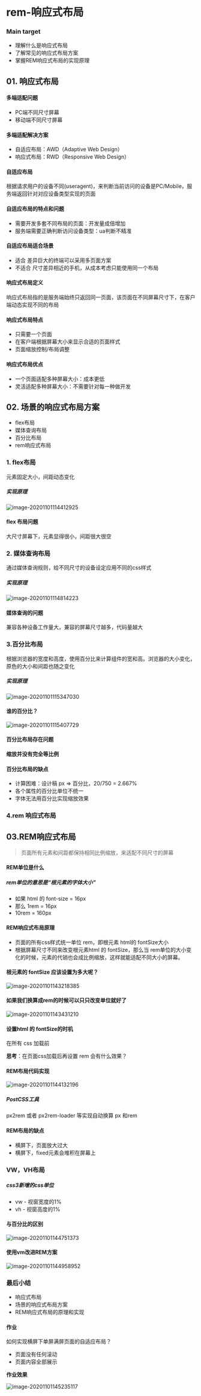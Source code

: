 # rem-响应式布局



### Main target

+ 理解什么是响应式布局
+ 了解常见的响应式布局方案
+ 掌握REM响应式布局的实现原理



## 01. 响应式布局

#### 多端适配问题

+ PC端不同尺寸屏幕
+ 移动端不同尺寸屏幕



#### 多端适配解决方案

+ 自适应布局：AWD（Adaptive Web Design）
+ 响应式布局：RWD（Responsive Web Design）



#### 自适应布局

根据请求用户的设备不同(useragent)，来判断当前访问的设备是PC/Mobile，服务端返回针对对应设备类型实现的页面



#### 自适应布局的特点和问题

+ 需要开发多套不同布局的页面：开发量成倍增加
+ 服务端需要正确判断访问设备类型：ua判断不精准



#### 自适应布局适合场景

+ 适合    差异巨大的终端可以采用多页面方案
+ 不适合    尺寸差异相近的手机，从成本考虑只能使用同一个布局



#### 响应式布局定义

响应式布局指的是服务端始终只返回同一页面，该页面在不同屏幕尺寸下，在客户端动态实现不同的布局



#### 响应式布局特点

+ 只需要一个页面
+ 在客户端根据屏幕大小来显示合适的页面样式
+ 页面缩放控制/布局调整



#### 响应式布局优点

+ 一个页面适配多种屏幕大小：成本更低
+ 灵活适配多种屏幕大小：不需要针对每一种做开发



## 02. 场景的响应式布局方案

+ flex布局
+ 媒体查询布局
+ 百分比布局
+ rem响应式布局





### 1. flex布局

元素固定大小，间距动态变化

##### 实现原理

![image-20201101114412925](./images/image-20201101114412925.png)



#### flex 布局问题

大尺寸屏幕下，元素显得很小，间距很大很空



### 2. 媒体查询布局

通过媒体查询规则，给不同尺寸的设备设定应用不同的css样式

##### 实现原理

![image-20201101114814223](./images/image-20201101114814223.png)

#### 媒体查询的问题

兼容各种设备工作量大，兼容的屏幕尺寸越多，代码量越大



### 3.百分比布局

根据浏览器的宽度和高度，使用百分比来计算组件的宽和高。浏览器的大小变化，原色的大小和间距也随之变化

##### 实现原理

![image-20201101115347030](./images/image-20201101115347030.png)

#### 谁的百分比？

![image-20201101115407729](./images/image-20201101115407729.png)



#### 百分比布局存在问题

**缩放并没有完全等比例**



#### 百分比布局的缺点

+ 计算困难：设计稿 px => 百分比，20/750 = 2.667%
+ 各个属性的百分比单位不统一
+ 字体无法用百分比实现缩放效果



### 4.rem 响应式布局



## 03.REM响应式布局

> 页面所有元素和间距都保持相同比例缩放，来适配不同尺寸的屏幕

#### REM单位是什么

##### rem单位的意思是“根元素的字体大小”

+ 如果 html 的 font-size = 16px
+ 那么 1rem = 16px
+ 10rem = 160px



#### REM响应式布局原理

+ 页面的所有css样式统一单位 rem，即根元素 html的 fontSize大小
+ 根据屏幕尺寸不同来改变根元素html 的 fontSize，那么当 rem单位的大小变化的时候，元素的代销也会成比例缩放，这样就能适配不同大小的屏幕。



#### 根元素的 fontSize 应该设置为多大呢？

![image-20201101143218385](./images/image-20201101143218385.png)



#### 如果我们换算成rem的时候可以只只改变单位就好了

![image-20201101143431210](./images/image-20201101143431210.png)



#### 设置html 的 fontSize的时机

在所有 css 加载前

**思考**：在页面css加载后再设置 rem 会有什么效果？



#### REM布局代码实现

![image-20201101144132196](./images/image-20201101144132196.png)



##### PostCSS工具

px2rem 或者 px2rem-loader 等实现自动换算 px 和rem



#### REM布局的缺点

+ 横屏下，页面放大过大
+ 横屏下，fixed元素会堆积在屏幕上





### VW，VH布局

##### css3新增的css单位

+ vw  -  视窗宽度的1%
+ vh  -  视窗高度的1%



#### 与百分比的区别

![image-20201101144751373](./images/image-20201101144751373.png)



#### 使用vm改进REM方案

![image-20201101144958952](./images/image-20201101144958952.png)

 

### 最后小结

+ 响应式布局
+ 场景的响应式布局方案
+ REM响应式布局的原理和实现



#### 作业

如何实现横屏下单屏满屏页面的自适应布局？

+ 页面没有任何滚动
+ 页面内容全部展示

**作业效果**

![image-20201101145235117](./images/image-20201101145235117.png)



